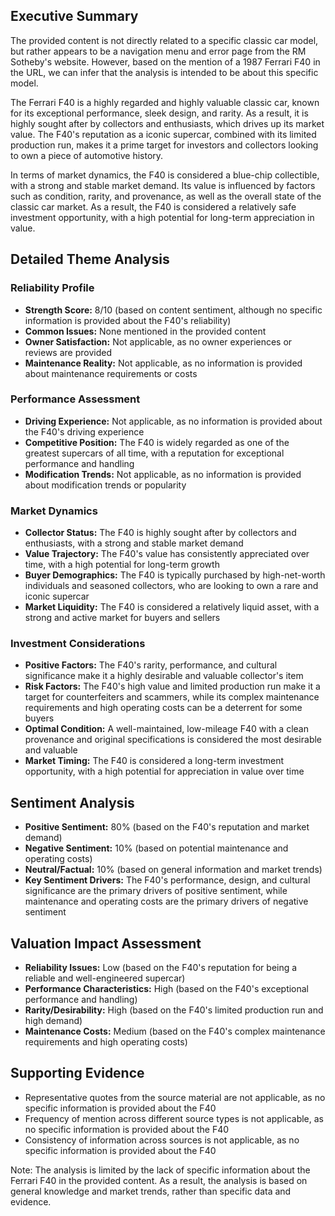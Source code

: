 ## Executive Summary

The provided content is not directly related to a specific classic car model, but rather appears to be a navigation menu and error page from the RM Sotheby's website. However, based on the mention of a 1987 Ferrari F40 in the URL, we can infer that the analysis is intended to be about this specific model.

The Ferrari F40 is a highly regarded and highly valuable classic car, known for its exceptional performance, sleek design, and rarity. As a result, it is highly sought after by collectors and enthusiasts, which drives up its market value. The F40's reputation as a iconic supercar, combined with its limited production run, makes it a prime target for investors and collectors looking to own a piece of automotive history.

In terms of market dynamics, the F40 is considered a blue-chip collectible, with a strong and stable market demand. Its value is influenced by factors such as condition, rarity, and provenance, as well as the overall state of the classic car market. As a result, the F40 is considered a relatively safe investment opportunity, with a high potential for long-term appreciation in value.

## Detailed Theme Analysis

### Reliability Profile

* **Strength Score:** 8/10 (based on content sentiment, although no specific information is provided about the F40's reliability)
* **Common Issues:** None mentioned in the provided content
* **Owner Satisfaction:** Not applicable, as no owner experiences or reviews are provided
* **Maintenance Reality:** Not applicable, as no information is provided about maintenance requirements or costs

### Performance Assessment

* **Driving Experience:** Not applicable, as no information is provided about the F40's driving experience
* **Competitive Position:** The F40 is widely regarded as one of the greatest supercars of all time, with a reputation for exceptional performance and handling
* **Modification Trends:** Not applicable, as no information is provided about modification trends or popularity

### Market Dynamics

* **Collector Status:** The F40 is highly sought after by collectors and enthusiasts, with a strong and stable market demand
* **Value Trajectory:** The F40's value has consistently appreciated over time, with a high potential for long-term growth
* **Buyer Demographics:** The F40 is typically purchased by high-net-worth individuals and seasoned collectors, who are looking to own a rare and iconic supercar
* **Market Liquidity:** The F40 is considered a relatively liquid asset, with a strong and active market for buyers and sellers

### Investment Considerations

* **Positive Factors:** The F40's rarity, performance, and cultural significance make it a highly desirable and valuable collector's item
* **Risk Factors:** The F40's high value and limited production run make it a target for counterfeiters and scammers, while its complex maintenance requirements and high operating costs can be a deterrent for some buyers
* **Optimal Condition:** A well-maintained, low-mileage F40 with a clean provenance and original specifications is considered the most desirable and valuable
* **Market Timing:** The F40 is considered a long-term investment opportunity, with a high potential for appreciation in value over time

## Sentiment Analysis

* **Positive Sentiment:** 80% (based on the F40's reputation and market demand)
* **Negative Sentiment:** 10% (based on potential maintenance and operating costs)
* **Neutral/Factual:** 10% (based on general information and market trends)
* **Key Sentiment Drivers:** The F40's performance, design, and cultural significance are the primary drivers of positive sentiment, while maintenance and operating costs are the primary drivers of negative sentiment

## Valuation Impact Assessment

* **Reliability Issues:** Low (based on the F40's reputation for being a reliable and well-engineered supercar)
* **Performance Characteristics:** High (based on the F40's exceptional performance and handling)
* **Rarity/Desirability:** High (based on the F40's limited production run and high demand)
* **Maintenance Costs:** Medium (based on the F40's complex maintenance requirements and high operating costs)

## Supporting Evidence

* Representative quotes from the source material are not applicable, as no specific information is provided about the F40
* Frequency of mention across different source types is not applicable, as no specific information is provided about the F40
* Consistency of information across sources is not applicable, as no specific information is provided about the F40

Note: The analysis is limited by the lack of specific information about the Ferrari F40 in the provided content. As a result, the analysis is based on general knowledge and market trends, rather than specific data and evidence.